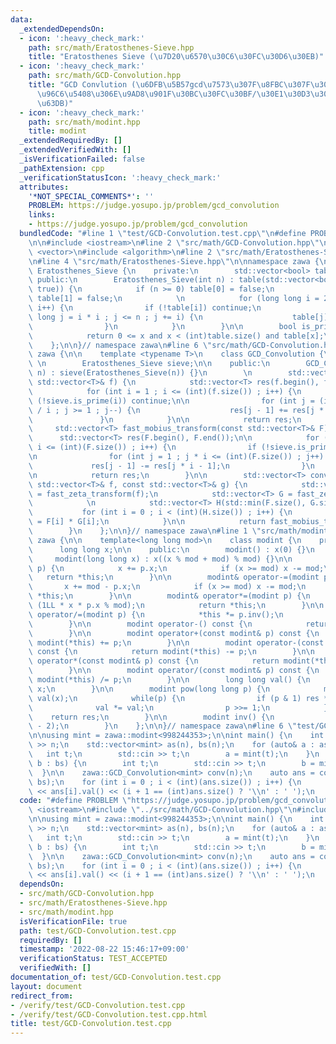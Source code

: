```yaml
---
data:
  _extendedDependsOn:
  - icon: ':heavy_check_mark:'
    path: src/math/Eratosthenes-Sieve.hpp
    title: "Eratosthenes Sieve (\u7D20\u6570\u30C6\u30FC\u30D6\u30EB)"
  - icon: ':heavy_check_mark:'
    path: src/math/GCD-Convolution.hpp
    title: "GCD Convlution (\u6DFB\u5B57gcd\u7573\u307F\u8FBC\u307F\u3001\u7D04\u6570\
      \u96C6\u5408\u306E\u9AD8\u901F\u30BC\u30FC\u30BF/\u30E1\u30D3\u30A6\u30B9\u5909\
      \u63DB)"
  - icon: ':heavy_check_mark:'
    path: src/math/modint.hpp
    title: modint
  _extendedRequiredBy: []
  _extendedVerifiedWith: []
  _isVerificationFailed: false
  _pathExtension: cpp
  _verificationStatusIcon: ':heavy_check_mark:'
  attributes:
    '*NOT_SPECIAL_COMMENTS*': ''
    PROBLEM: https://judge.yosupo.jp/problem/gcd_convolution
    links:
    - https://judge.yosupo.jp/problem/gcd_convolution
  bundledCode: "#line 1 \"test/GCD-Convolution.test.cpp\"\n#define PROBLEM \"https://judge.yosupo.jp/problem/gcd_convolution\"\
    \n\n#include <iostream>\n#line 2 \"src/math/GCD-Convolution.hpp\"\n\n#include\
    \ <vector>\n#include <algorithm>\n#line 2 \"src/math/Eratosthenes-Sieve.hpp\"\n\
    \n#line 4 \"src/math/Eratosthenes-Sieve.hpp\"\n\nnamespace zawa {\n\n    class\
    \ Eratosthenes_Sieve {\n    private:\n        std::vector<bool> table;\n\n   \
    \ public:\n        Eratosthenes_Sieve(int n) : table(std::vector<bool>(n + 1,\
    \ true)) {\n            if (n >= 0) table[0] = false;\n            if (n >= 1)\
    \ table[1] = false;\n            \n            for (long long i = 2 ; i <= n ;\
    \ i++) {\n                if (!table[i]) continue;\n                for (long\
    \ long j = i * i ; j <= n ; j += i) {\n                    table[j] = false;\n\
    \                }\n            }\n        }\n\n        bool is_prime(int x) {\n\
    \            return 0 <= x and x < (int)table.size() and table[x];\n        }\n\
    \    };\n\n}// namespace zawa\n#line 6 \"src/math/GCD-Convolution.hpp\"\n\nnamespace\
    \ zawa {\n\n    template <typename T>\n    class GCD_Convolution {\n    private:\
    \ \n        Eratosthenes_Sieve sieve;\n\n    public:\n        GCD_Convolution(int\
    \ n) : sieve(Eratosthenes_Sieve(n)) {}\n        \n        std::vector<T> fast_zeta_transform(const\
    \ std::vector<T>& f) {\n            std::vector<T> res(f.begin(), f.end());\n\n\
    \            for (int i = 1 ; i <= (int)(f.size()) ; i++) {\n                if\
    \ (!sieve.is_prime(i)) continue;\n\n                for (int j = (int)res.size()\
    \ / i ; j >= 1 ; j--) {\n                    res[j - 1] += res[j * i - 1];\n \
    \               }\n            }\n\n            return res;\n        }\n\n   \
    \     std::vector<T> fast_mobius_transform(const std::vector<T>& F) {\n      \
    \      std::vector<T> res(F.begin(), F.end());\n\n            for (int i = 1 ;\
    \ i <= (int)(F.size()) ; i++) {\n                if (!sieve.is_prime(i)) continue;\n\
    \n                for (int j = 1 ; j * i <= (int)(F.size()) ; j++) {\n       \
    \             res[j - 1] -= res[j * i - 1];\n                }\n            }\n\
    \n            return res;\n        }\n\n        std::vector<T> convolution(const\
    \ std::vector<T>& f, const std::vector<T>& g) {\n            std::vector<T> F\
    \ = fast_zeta_transform(f);\n            std::vector<T> G = fast_zeta_transform(g);\n\
    \            \n            std::vector<T> H(std::min(F.size(), G.size()));\n \
    \           for (int i = 0 ; i < (int)(H.size()) ; i++) {\n                H[i]\
    \ = F[i] * G[i];\n            }\n\n            return fast_mobius_transform(H);\n\
    \        }\n    };\n\n}// namespace zawa\n#line 1 \"src/math/modint.hpp\"\nnamespace\
    \ zawa {\n\n    template<long long mod>\n    class modint {\n    private:\n  \
    \      long long x;\n\n    public:\n        modint() : x(0) {}\n        \n   \
    \     modint(long long x) : x((x % mod + mod) % mod) {}\n\n        modint& operator+=(modint\
    \ p) {\n            x += p.x;\n            if (x >= mod) x -= mod;\n         \
    \   return *this;\n        }\n\n        modint& operator-=(modint p) {\n     \
    \       x += mod - p.x;\n            if (x >= mod) x -= mod;\n            return\
    \ *this;\n        }\n\n        modint& operator*=(modint p) {\n            x =\
    \ (1LL * x * p.x % mod);\n            return *this;\n        }\n\n        modint&\
    \ operator/=(modint p) {\n            *this *= p.inv();\n            return *this;\n\
    \        }\n\n        modint operator-() const {\n            return modint(-x);\n\
    \        }\n\n        modint operator+(const modint& p) const {\n            return\
    \ modint(*this) += p;\n        }\n\n        modint operator-(const modint& p)\
    \ const {\n            return modint(*this) -= p;\n        }\n\n        modint\
    \ operator*(const modint& p) const {\n            return modint(*this) *= p;\n\
    \        }\n\n        modint operator/(const modint& p) const {\n            return\
    \ modint(*this) /= p;\n        }\n\n        long long val() {\n            return\
    \ x;\n        }\n\n        modint pow(long long p) {\n            modint res(1),\
    \ val(x);\n            while(p) {\n                if (p & 1) res *= val;\n  \
    \              val *= val;\n                p >>= 1;\n            }\n        \
    \    return res;\n        }\n\n        modint inv() {\n            return pow(mod\
    \ - 2);\n        }\n    };\n\n}// namespace zawa\n#line 6 \"test/GCD-Convolution.test.cpp\"\
    \n\nusing mint = zawa::modint<998244353>;\n\nint main() {\n    int n;\n    std::cin\
    \ >> n;\n    std::vector<mint> as(n), bs(n);\n    for (auto& a : as) {\n     \
    \   int t;\n        std::cin >> t;\n        a = mint(t);\n    }\n    for (auto&\
    \ b : bs) {\n        int t;\n        std::cin >> t;\n        b = mint(t);\n  \
    \  }\n\n    zawa::GCD_Convolution<mint> conv(n);\n    auto ans = conv.convolution(as,\
    \ bs);\n    for (int i = 0 ; i < (int)(ans.size()) ; i++) {\n        std::cout\
    \ << ans[i].val() << (i + 1 == (int)ans.size() ? '\\n' : ' ');\n    }\n}\n"
  code: "#define PROBLEM \"https://judge.yosupo.jp/problem/gcd_convolution\"\n\n#include\
    \ <iostream>\n#include \"../src/math/GCD-Convolution.hpp\"\n#include \"../src/math/modint.hpp\"\
    \n\nusing mint = zawa::modint<998244353>;\n\nint main() {\n    int n;\n    std::cin\
    \ >> n;\n    std::vector<mint> as(n), bs(n);\n    for (auto& a : as) {\n     \
    \   int t;\n        std::cin >> t;\n        a = mint(t);\n    }\n    for (auto&\
    \ b : bs) {\n        int t;\n        std::cin >> t;\n        b = mint(t);\n  \
    \  }\n\n    zawa::GCD_Convolution<mint> conv(n);\n    auto ans = conv.convolution(as,\
    \ bs);\n    for (int i = 0 ; i < (int)(ans.size()) ; i++) {\n        std::cout\
    \ << ans[i].val() << (i + 1 == (int)ans.size() ? '\\n' : ' ');\n    }\n}\n"
  dependsOn:
  - src/math/GCD-Convolution.hpp
  - src/math/Eratosthenes-Sieve.hpp
  - src/math/modint.hpp
  isVerificationFile: true
  path: test/GCD-Convolution.test.cpp
  requiredBy: []
  timestamp: '2022-08-22 15:46:17+09:00'
  verificationStatus: TEST_ACCEPTED
  verifiedWith: []
documentation_of: test/GCD-Convolution.test.cpp
layout: document
redirect_from:
- /verify/test/GCD-Convolution.test.cpp
- /verify/test/GCD-Convolution.test.cpp.html
title: test/GCD-Convolution.test.cpp
---
```

